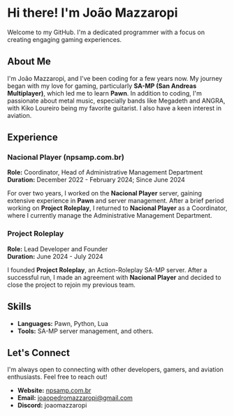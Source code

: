 # Hi there! I'm João Mazzaropi

Welcome to my GitHub. I'm a dedicated programmer with a focus on creating engaging gaming experiences.

## About Me

I'm João Mazzaropi, and I've been coding for a few years now. My journey began with my love for gaming, particularly **SA-MP (San Andreas Multiplayer)**, which led me to learn **Pawn**. In addition to coding, I'm passionate about metal music, especially bands like Megadeth and ANGRA, with Kiko Loureiro being my favorite guitarist. I also have a keen interest in aviation.

## Experience

### Nacional Player (npsamp.com.br)
**Role:** Coordinator, Head of Administrative Management Department  
**Duration:** December 2022 - February 2024; Since June 2024

For over two years, I worked on the **Nacional Player** server, gaining extensive experience in **Pawn** and server management. After a brief period working on **Project Roleplay**, I returned to **Nacional Player** as a Coordinator, where I currently manage the Administrative Management Department.

### Project Roleplay
**Role:** Lead Developer and Founder  
**Duration:** June 2024 - July 2024

I founded **Project Roleplay**, an Action-Roleplay SA-MP server. After a successful run, I made an agreement with **Nacional Player** and decided to close the project to rejoin my previous team.

## Skills

- **Languages:** Pawn, Python, Lua
- **Tools:** SA-MP server management, and others.

## Let's Connect

I'm always open to connecting with other developers, gamers, and aviation enthusiasts. Feel free to reach out!

- **Website:** [npsamp.com.br](http://npsamp.com.br)
- **Email:** [joaopedromazzaropi@gmail.com](mailto:joaopedromazzaropi@gmail.com)
- **Discord:** joaomazzaropi